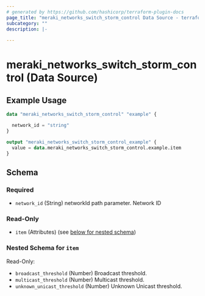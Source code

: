 ```yaml
---
# generated by https://github.com/hashicorp/terraform-plugin-docs
page_title: "meraki_networks_switch_storm_control Data Source - terraform-provider-meraki"
subcategory: ""
description: |-
  
---
```


# meraki_networks_switch_storm_control (Data Source)



## Example Usage

```terraform
data "meraki_networks_switch_storm_control" "example" {

  network_id = "string"
}

output "meraki_networks_switch_storm_control_example" {
  value = data.meraki_networks_switch_storm_control.example.item
}
```

<!-- schema generated by tfplugindocs -->
## Schema

### Required

- `network_id` (String) networkId path parameter. Network ID

### Read-Only

- `item` (Attributes) (see [below for nested schema](#nestedatt--item))

<a id="nestedatt--item"></a>
### Nested Schema for `item`

Read-Only:

- `broadcast_threshold` (Number) Broadcast threshold.
- `multicast_threshold` (Number) Multicast threshold.
- `unknown_unicast_threshold` (Number) Unknown Unicast threshold.
